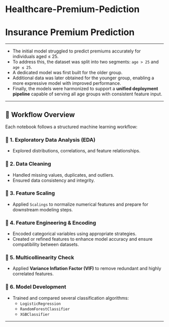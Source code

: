 # Healthcare-Premium-Pediction

# Insurance Premium Prediction

---

- The initial model struggled to predict premiums accurately for individuals aged ≤ 25.
- To address this, the dataset was split into two segments: `age > 25` and `age ≤ 25`.
- A dedicated model was first built for the older group.
- Additional data was later obtained for the younger group, enabling a more expressive model with improved performance.
- Finally, the models were harmonized to support a **unified deployment pipeline** capable of serving all age groups with consistent feature input.

---

## 🧪 Workflow Overview

Each notebook follows a structured machine learning workflow:

### 🔹 1. Exploratory Data Analysis (EDA)
- Explored distributions, correlations, and feature relationships.

### 🔹 2. Data Cleaning
- Handled missing values, duplicates, and outliers.
- Ensured data consistency and integrity.

### 🔹 3. Feature Scaling
- Applied `Scalings` to normalize numerical features and prepare for downstream modeling steps.

### 🔹 4. Feature Engineering & Encoding
- Encoded categorical variables using appropriate strategies.
- Created or refined features to enhance model accuracy and ensure compatibility between datasets.

### 🔹 5. Multicollinearity Check
- Applied **Variance Inflation Factor (VIF)** to remove redundant and highly correlated features.

### 🔹 6. Model Development
- Trained and compared several classification algorithms:
  - `LogisticRegression`
  - `RandomForestClassifier`
  - `XGBClassifier`


---

